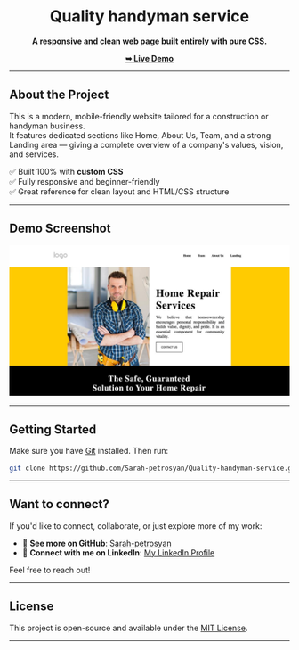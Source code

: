 
<div align="center">

# Quality handyman service

**A responsive and clean web page built entirely with pure CSS.**

[**➥ Live Demo**](https://sarah-petrosyan.github.io/Quality-handyman-service/)

</div>

---

## About the Project

This is a modern, mobile-friendly website tailored for a construction or handyman business.  
It features dedicated sections like Home, About Us, Team, and a strong Landing area — giving a complete overview of a company's values, vision, and services.

✅ Built 100% with **custom CSS**  
✅ Fully responsive and beginner-friendly  
✅ Great reference for clean layout and HTML/CSS structure

---

## Demo Screenshot

![Desktop Demo](./main-webstie-photo.jpg "Desktop Demo")

---

## Getting Started

Make sure you have [Git](https://git-scm.com/downloads) installed. Then run:

```bash
git clone https://github.com/Sarah-petrosyan/Quality-handyman-service.git
```

---

## Want to connect?

If you'd like to connect, collaborate, or just explore more of my work:

- 🔗 **See more on GitHub**: [Sarah-petrosyan](https://github.com/Sarah-petrosyan)
- 💼 **Connect with me on LinkedIn**: [My LinkedIn Profile](https://www.linkedin.com/jobs/)

Feel free to reach out!

---

## License

This project is open-source and available under the [MIT License](LICENSE).

---
